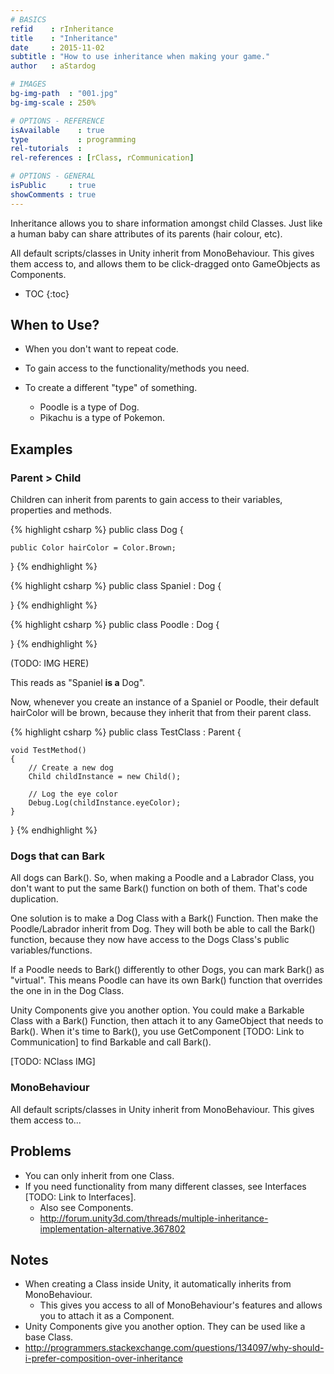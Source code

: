 ```yaml
---
# BASICS
refid    : rInheritance
title    : "Inheritance"
date     : 2015-11-02
subtitle : "How to use inheritance when making your game."
author   : aStardog

# IMAGES
bg-img-path  : "001.jpg"
bg-img-scale : 250%

# OPTIONS - REFERENCE
isAvailable    : true
type           : programming
rel-tutorials  : 
rel-references : [rClass, rCommunication]

# OPTIONS - GENERAL
isPublic     : true
showComments : true
---
```

Inheritance allows you to share information amongst child Classes. Just like a human baby can share attributes of its parents (hair colour, etc).

All default scripts/classes in Unity inherit from MonoBehaviour. This gives them access to, and allows them to be click-dragged onto GameObjects as Components.

* TOC
{:toc}

## When to Use?

* When you don't want to repeat code.
* To gain access to the functionality/methods you need.

* To create a different "type" of something.
  * Poodle is a type of Dog.
  * Pikachu is a type of Pokemon.

## Examples

### Parent > Child

Children can inherit from parents to gain access to their variables, properties and methods.

{% highlight csharp %}
public class Dog {
    
	public Color hairColor = Color.Brown;
	
}
{% endhighlight %}

{% highlight csharp %}
public class Spaniel : Dog {
    
}
{% endhighlight %}

{% highlight csharp %}
public class Poodle : Dog {
    
}
{% endhighlight %}

(TODO: IMG HERE)

This reads as "Spaniel **is a** Dog".

Now, whenever you create an instance of a Spaniel or Poodle, their default hairColor will be brown, because they inherit that from their parent class.

{% highlight csharp %}
public class TestClass : Parent {
    
	void TestMethod()
	{
		// Create a new dog
		Child childInstance = new Child();
		
		// Log the eye color
		Debug.Log(childInstance.eyeColor);
	}
	
}
{% endhighlight %}



### Dogs that can Bark

All dogs can Bark(). So, when making a Poodle and a Labrador Class, you don't want to put the same Bark() function on both of them. That's code duplication.

One solution is to make a Dog Class with a Bark() Function. Then make the Poodle/Labrador inherit from Dog. They will both be able to call the Bark() function, because they now have access to the Dogs Class's public variables/functions.

If a Poodle needs to Bark() differently to other Dogs, you can mark Bark() as "virtual". This means Poodle can have its own Bark() function that overrides the one in in the Dog Class.

Unity Components give you another option. You could make a Barkable Class with a Bark() Function, then attach it to any GameObject that needs to Bark(). When it's time to Bark(), you use GetComponent [TODO: Link to Communication] to find Barkable and call Bark().

[TODO: NClass IMG]

### MonoBehaviour

All default scripts/classes in Unity inherit from MonoBehaviour. This gives them access to...

## Problems

* You can only inherit from one Class.
* If you need functionality from many different classes, see Interfaces [TODO: Link to Interfaces].
  * Also see Components.
  * http://forum.unity3d.com/threads/multiple-inheritance-implementation-alternative.367802

## Notes

* When creating a Class inside Unity, it automatically inherits from MonoBehaviour.
  * This gives you access to all of MonoBehaviour's features and allows you to attach it as a Component.
* Unity Components give you another option. They can be used like a base Class.
* http://programmers.stackexchange.com/questions/134097/why-should-i-prefer-composition-over-inheritance